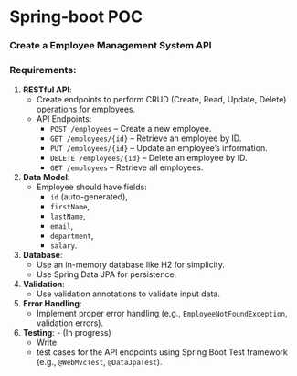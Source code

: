 # Spring-boot POC

### Create a Employee Management System API

### **Requirements**:

1. **RESTful API**:
    - Create endpoints to perform CRUD (Create, Read, Update, Delete) operations for employees.
    - API Endpoints:
        - `POST /employees` – Create a new employee.
        - `GET /employees/{id}` – Retrieve an employee by ID.
        - `PUT /employees/{id}` – Update an employee’s information.
        - `DELETE /employees/{id}` – Delete an employee by ID.
        - `GET /employees` – Retrieve all employees.
2. **Data Model**:
    - Employee should have fields:
        - `id` (auto-generated),
        - `firstName`,
        - `lastName`,
        - `email`,
        - `department`,
        - `salary`.
3. **Database**:
    - Use an in-memory database like H2 for simplicity.
    - Use Spring Data JPA for persistence.
4. **Validation**:
    - Use validation annotations to validate input data.
5. **Error Handling**:
    - Implement proper error handling (e.g., `EmployeeNotFoundException`, validation errors).
6. **Testing**: - (In progress)
    - Write
    - test cases for the API endpoints using Spring Boot Test framework (e.g., `@WebMvcTest`, `@DataJpaTest`).
